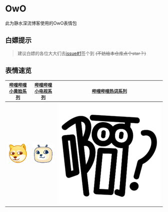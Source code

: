 # OwO

此为静水深流博客使用的OwO表情包

## 白嫖提示

> 建议白嫖的各位大大们去[issue#1](https://github.com/2X-ercha/Twikoo-Magic/issues/1)签个到 ~~(不妨给本仓库点个star？)~~

## **表情速览**

| [哔哩哔哩小黄脸系列](/BiliBili) | [哔哩哔哩小电视系列](/BiliBiliTV) | [哔哩哔哩热词系列](/热词系列) |
| ------------------------------- | --------------------------------- | ----------------------------- |
| ![Doge](/BiliBili/doge.png)     | ![Doge](/BiliBiliTV/doge.gif)     | ![Doge](/热词系列/啊？.png)   |


